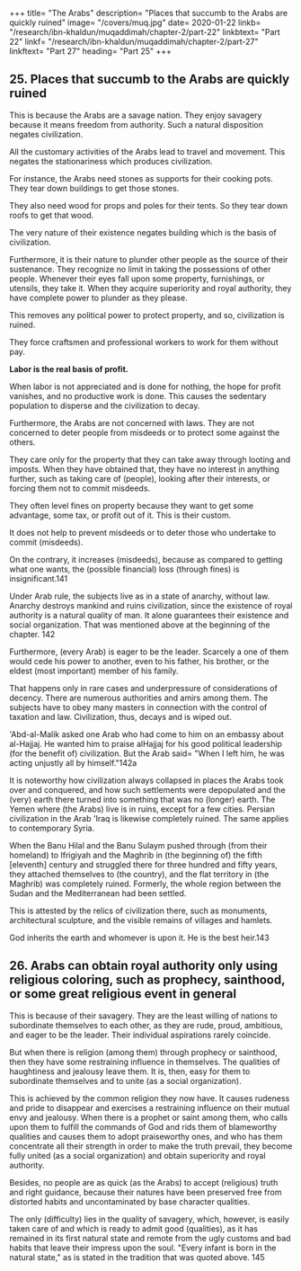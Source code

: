 +++
title= "The Arabs"
description= "Places that succumb to the Arabs are quickly ruined"
image= "/covers/muq.jpg"
date= 2020-01-22
linkb= "/research/ibn-khaldun/muqaddimah/chapter-2/part-22"
linkbtext= "Part 22"
linkf= "/research/ibn-khaldun/muqaddimah/chapter-2/part-27"
linkftext= "Part 27"
heading= "Part 25"
+++

## 25. Places that succumb to the Arabs are quickly ruined

This is because the Arabs are a savage nation. They enjoy savagery because it means freedom from authority<!--  and no subservience to leadership -->. Such a natural disposition negates <!-- is the negation and antithesis of --> civilization. 

All the customary activities of the Arabs lead to travel and movement. This <!-- is the antithesis and --> negates the stationariness which produces civilization. 

For instance, the Arabs need stones as supports for their cooking pots. They tear down buildings to get those stones. <!-- , and use them for that purpose. --> 

They also need wood for props and poles for their tents. <!--  and for use as tent poles for their dwellings. --> So they tear down roofs to get that wood. 

The very nature of their existence negates building which is the basis of civilization. <!-- This is the case with them quite generally. -->

Furthermore, it is their nature to plunder other people as the source of their sustenance. <!-- lies wherever the shadow of their lances falls. --> They recognize no limit in taking the possessions of other people. Whenever their eyes fall upon some property, furnishings, or utensils, they take it. When they acquire superiority and royal authority, they have complete power to plunder as they please. 

This removes any political power to protect property, and so, civilization is ruined.

They force craftsmen and professional workers to work for them without pay. <!-- do their work, they do not see any value in it and do not pay them for it. -->

<!-- Now, as we shall mention, 140  -->

**Labor is the real basis of profit.** 

When labor is not appreciated and is done for nothing, the hope for profit vanishes, and no productive work is done. This causes the sedentary population to disperse and the civilization to decay.

Furthermore, the Arabs are not concerned with laws. They are not concerned to deter people from misdeeds or to protect some against the others. 

They care only for the property that they can take away through looting and imposts. When they have obtained that, they have no interest in anything further, such as taking care of (people), looking after their interests, or forcing them not to commit misdeeds. 

They often level fines on property because they want to get some advantage, some tax, or profit out of it. This is their custom.

It does not help to prevent misdeeds or to deter those who undertake to commit (misdeeds). 

On the contrary, it increases (misdeeds), because as compared to getting what one wants, the (possible financial) loss (through fines) is insignificant.141 

Under Arab rule, the subjects live as in a state of anarchy, without law. Anarchy destroys mankind and ruins civilization, since the existence of royal authority is a natural quality of man. It alone guarantees their existence and social organization. That was mentioned above at the beginning of the chapter. 142

Furthermore, (every Arab) is eager to be the leader. Scarcely a one of them would cede his power to another, even to his father, his brother, or the eldest (most important) member of his family. 

That happens only in rare cases and underpressure of considerations of decency. There are numerous authorities and amirs among them. The subjects have to obey many masters in connection with the control of taxation and law. Civilization, thus, decays and is wiped out. 

'Abd-al-Malik asked one Arab who had come to him on an embassy about al-Hajjaj. He wanted him to praise alHajjaj for his good political leadership (for the benefit of) civilization. But the Arab said= "When I left him, he was acting unjustly
all by himself."142a

It is noteworthy how civilization always collapsed in places the Arabs took over and conquered, and how such settlements were depopulated and the (very) earth there turned into something that was no (longer) earth. The Yemen where (the Arabs) live is in ruins, except for a few cities. Persian civilization in the Arab 'Iraq is likewise completely ruined. The same applies to contemporary Syria. 

When the Banu Hilal and the Banu Sulaym pushed through (from their homeland) to Ifrigiyah and the Maghrib in (the beginning of) the fifth [eleventh] century and struggled there for three hundred and fifty years, they attached themselves to (the country),
and the flat territory in (the Maghrib) was completely ruined. Formerly, the whole region between the Sudan and the Mediterranean had been settled. 

This is attested by the relics of civilization there, such as monuments, architectural sculpture, and the visible remains of villages and hamlets.

God inherits the earth and whomever is upon it. He is the best heir.143


## 26. Arabs can obtain royal authority only using religious coloring, such as prophecy, sainthood, or some great religious event in general

This is because of their savagery. They are the least willing of nations to subordinate themselves to each other, as they are rude, proud, ambitious, and eager to be the leader. Their individual aspirations rarely coincide. 

But when there is religion (among them) through prophecy or sainthood, then they have some restraining influence in themselves. The qualities of haughtiness and jealousy leave them. It is, then, easy for them to subordinate themselves and to unite (as a social organization). 

This is achieved by the common religion they now have. It causes rudeness and pride to disappear and exercises a restraining influence on their mutual envy and jealousy. When there is a prophet or saint among them, who calls upon them to fulfill the commands of God and rids them of blameworthy qualities and causes them to adopt praiseworthy ones, and who has them concentrate all their strength in order to make the truth prevail, they become fully united (as a social organization) and obtain superiority and royal authority. 

Besides, no people are as quick (as the Arabs) to accept (religious) truth and right guidance, because their natures have been preserved free from distorted habits and uncontaminated by base character qualities. 

The only (difficulty) lies in the quality of savagery, which, however, is easily taken care of and which is ready to admit good (qualities), as it has remained in its first natural state and remote from the ugly customs and bad habits that leave their impress upon the soul. "Every infant is born in the natural state," as is stated in the tradition that was quoted above. 145
